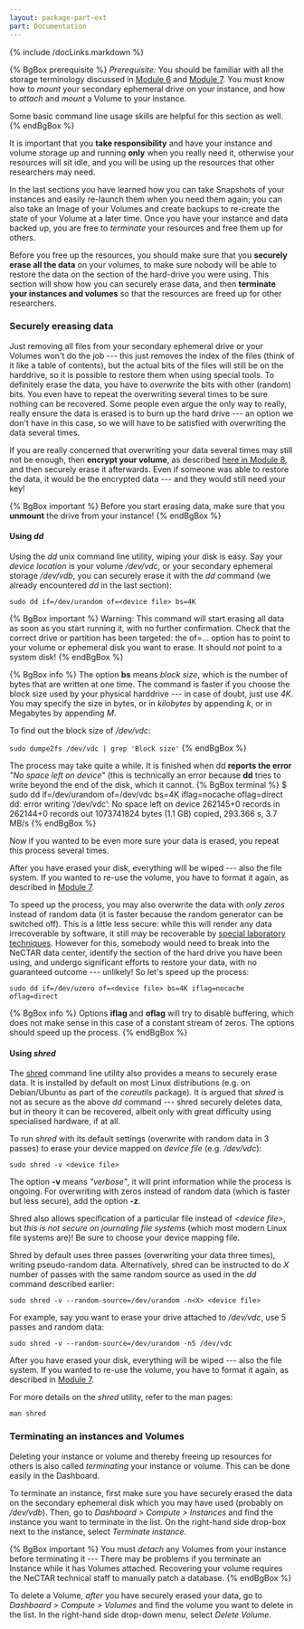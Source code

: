 ```yaml
---
layout: package-part-ext
part: Documentation
---
```

{% include /docLinks.markdown %}

{% BgBox prerequisite %}
*Prerequisite:* You should be familiar with all the storage terminology discussed in [Module 6](/package06/sections/storage.html) and [Module 7](/package07/sections/manageStorage.html). You must know how to *mount* your secondary ephemeral drive on your instance, and how to *attach* and *mount* a Volume to your instance.

Some basic command line usage skills are helpful for this section as well.
{% endBgBox %}


It is important that you **take responsibility** and have your instance and volume storage up and running **only** when you really need it, otherwise your resources will sit idle, and you will be using up the resources that other researchers may need. 

In the last sections you have learned how you can take Snapshots of your instances and easily re-launch them when you need them again; you can also take an Image of your Volumes and create backups to re-create the state of your Volume at a later time. Once you have your instance and data backed up, you are free to *terminate* your resources and free them up for others. 

Before you free up the resources, you should make sure that you **securely erase all the data** on your volumes, to make sure nobody will be able to restore the data on the section of the hard-drive you were using. This section will show how you can securely erase data, and then **terminate your instances and volumes** so that the resources are freed up for other researchers.


### Securely ereasing data

Just removing all files from your secondary ephemeral drive or your Volumes won't do the job --- this just removes the index of the files (think of it like a table of contents), but the actual bits of the files will still be on the harddrive, so it is possible to restore them when using special tools. To definitely erase the data, you have to *overwrite* the bits with other (random) bits. You even have to repeat the overwriting several times to be sure nothing can be recovered. Some people even argue the only way to really, really ensure the data is erased is to burn up the hard drive --- an option we don't have in this case, so we will have to be satisfied with overwriting the data several times.

If you are really concerned that overwriting your data several times may still not be enough, then **encrypt your volume**, as described [here in Module 8](/package08/sections/encryption.html), and then securely erase it afterwards. Even if someone was able to restore the data, it would be the encrypted data --- and they would still need your key!

{% BgBox important %}
Before you start erasing data, make sure that you **unmount** the drive from your instance!
{% endBgBox %}

#### Using *dd*

Using the *dd* unix command line utility, wiping your disk is easy. Say your *device location* is your volume */dev/vdc*, or your secondary ephemeral storage */dev/vdb*, you can securely erase it with the *dd* command (we already encountered *dd* in the last section):

```sudo dd if=/dev/urandom of=<device file> bs=4K```

{% BgBox important %}
Warning: This command will start erasing all data as soon as you start running it, with no further confirmation. Check that the correct drive or partition has been targeted: the of=... option has to point to your volume or ephemeral disk you want to erase. It should *not* point to a system disk!
{% endBgBox %}

{% BgBox info %}
The option **bs** means *block size*, which is the number of bytes that are written at one time. The command is faster if you choose the block size used by your physical harddrive --- in case of doubt, just use *4K*. You may specify the size in bytes, or in *kilobytes* by appending *k*, or in Megabytes by appending *M*.

To find out the block size of */dev/vdc*:

```sudo dumpe2fs /dev/vdc | grep 'Block size'```
{% endBgBox %}


The process may take quite a while. It is finished when dd **reports the error** *"No space left on device"* (this is technically an error because **dd** tries to write beyond the end of the disk, which it cannot.
{% BgBox terminal %}
$ sudo dd if=/dev/urandom of=/dev/vdc bs=4K iflag=nocache oflag=direct
dd: error writing ‘/dev/vdc’: No space left on device
262145+0 records in
262144+0 records out
1073741824 bytes (1.1 GB) copied, 293.366 s, 3.7 MB/s
{% endBgBox %}

Now if you wanted to be even more sure your data is erased, you repeat this process several times.

After you have erased your disk, everything will be wiped --- also the file system. If you wanted to re-use the volume, you have to format it again, as described in [Module 7](/package07/sections/manageStorage.html).

To speed up the process, you may also overwrite the data with *only zeros* instead of random data (it is faster because the random generator can be switched off). This is a little less secure:
while this will render any data irrecoverable by software, it still may be recoverable by [special laboratory techniques](https://en.wikipedia.org/wiki/Data_remanence). However for this, somebody would need to break into the NeCTAR data center, identify the section of the hard drive you have been using, and undergo significant efforts to restore your data, with no guaranteed outcome --- unlikely! So let's speed up the process:

```sudo dd if=/dev/uzero of=<device file> bs=4K iflag=nocache oflag=direct```

{% BgBox info %}
Options **iflag** and **oflag** will try to disable buffering, which does not make sense in this case of a constant stream of zeros. The options should speed up the process.
{% endBgBox %}

#### Using *shred*

The [shred](https://en.wikipedia.org/wiki/Shred_(Unix)) command line utility also provides a means to securely erase data. It is installed by default on most Linux distributions (e.g. on Debian/Ubuntu as part of the *coreutils* package).
It is argued that *shred* is not as secure as the above *dd* command --- shred securely deletes data, but in theory it can be recovered, albeit only with great difficulty using specialised hardware, if at all. 

To run *shred* with its default settings (overwrite with random data in 3 passes) to erase your device mapped on *device file* (e.g. */dev/vdc*):

```sudo shred -v <device file>```

The option **-v** means *"verbose"*, it will print information while the process is ongoing. For overwriting with zeros instead of random data (which is faster but less secure), add the option **-z**.

Shred also allows specification of a particular file instead of *&lt;device file&gt;*, but *this is not secure on journaling file systems* (which most modern Linux file systems are)! Be sure to choose your device mapping file.

Shred by default uses three passes (overwriting your data three times), writing pseudo-random data. 
Alternatively, shred can be instructed to do *X* number of passes with the same random source as used in the *dd* command described earlier:

```sudo shred -v --random-source=/dev/urandom -n<X> <device file>```

For example, say you want to erase your drive attached to */dev/vdc*, use 5 passes and random data:

```sudo shred -v --random-source=/dev/urandom -n5 /dev/vdc```

After you have erased your disk, everything will be wiped --- also the file system. If you wanted to re-use the volume, you have to format it again, as described in [Module 7](/package07/sections/manageStorage.html).

For more details on the *shred* utility, refer to the man pages:

```man shred```


### Terminating an instances and Volumes

Deleting your instance or volume and thereby freeing up resources for others is also called *terminating* your instance or volume. This can be done easily in the Dashboard.

To terminate an instance, first make sure you have securely erased the data on the secondary ephemeral disk which you may have used (probably on */dev/vdb*). Then, go to *Dashboard > Compute > Instances* and find the instance you want to terminate in the list. On the right-hand side drop-box next to the instance, select *Terminate instance*.

{% BgBox important %}
You must *detach* any Volumes from your instance before terminating it --- There may be problems if you terminate an Instance while it has Volumes attached. Recovering your volume requires the NeCTAR technical staff to manually patch a database.
{% endBgBox %}

To delete a Volume, *after* you have securely erased your data, go to *Dashboard > Compute > Volumes* and find the volume you want to delete in the list. In the right-hand side drop-down menu, select *Delete Volume*.


